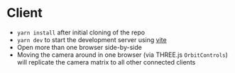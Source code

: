 # Client

- `yarn install` after initial cloning of the repo
- `yarn dev` to start the development server using [vite](https://vitejs.dev/)
- Open more than one browser side-by-side
- Moving the camera around in one browser (via THREE.js `OrbitControls`) will
  replicate the camera matrix to all other connected clients
